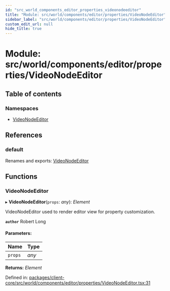 ```yaml
---
id: "src_world_components_editor_properties_videonodeeditor"
title: "Module: src/world/components/editor/properties/VideoNodeEditor"
sidebar_label: "src/world/components/editor/properties/VideoNodeEditor"
custom_edit_url: null
hide_title: true
---
```


# Module: src/world/components/editor/properties/VideoNodeEditor

## Table of contents

### Namespaces

- [VideoNodeEditor](src_world_components_editor_properties_videonodeeditor.videonodeeditor.md)

## References

### default

Renames and exports: [VideoNodeEditor](src_world_components_editor_properties_videonodeeditor.md#videonodeeditor)

## Functions

### VideoNodeEditor

▸ **VideoNodeEditor**(`props`: *any*): *Element*

VideoNodeEditor used to render editor view for property customization.

**`author`** Robert Long

#### Parameters:

Name | Type |
:------ | :------ |
`props` | *any* |

**Returns:** *Element*

Defined in: [packages/client-core/src/world/components/editor/properties/VideoNodeEditor.tsx:31](https://github.com/xr3ngine/xr3ngine/blob/65dfcf39a/packages/client-core/src/world/components/editor/properties/VideoNodeEditor.tsx#L31)
